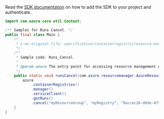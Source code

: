 Read the [SDK documentation](https://github.com/Azure/azure-sdk-for-java/blob/azure-resourcemanager_2.13.0/sdk/resourcemanager/azure-resourcemanager/README.md) on how to add the SDK to your project and authenticate.

```java
import com.azure.core.util.Context;

/** Samples for Runs Cancel. */
public final class Main {
    /*
     * x-ms-original-file: specification/containerregistry/resource-manager/Microsoft.ContainerRegistry/preview/2019-06-01-preview/examples/RunsCancel.json
     */
    /**
     * Sample code: Runs_Cancel.
     *
     * @param azure The entry point for accessing resource management APIs in Azure.
     */
    public static void runsCancel(com.azure.resourcemanager.AzureResourceManager azure) {
        azure
            .containerRegistries()
            .manager()
            .serviceClient()
            .getRuns()
            .cancel("myResourceGroup", "myRegistry", "0accec26-d6de-4757-8e74-d080f38eaaab", Context.NONE);
    }
}
```
